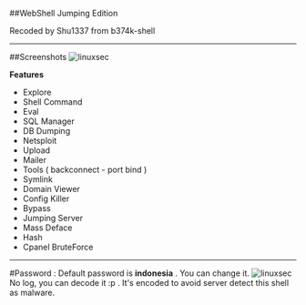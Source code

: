 ##WebShell Jumping Edition

Recoded by Shu1337 from b374k-shell

----------
##Screenshots
![linuxsec](https://raw.githubusercontent.com/linuxsec/webshell/master/screenshot/shell.png "Private Shell")

**Features**

 - Explore
 - Shell Command
 - Eval
 - SQL Manager
 - DB Dumping
 - Netsploit
 - Upload
 - Mailer
 - Tools ( backconnect - port bind )
 - Symlink
 - Domain Viewer
 - Config Killer
 - Bypass
 - Jumping Server
 - Mass Deface
 - Hash
 - Cpanel BruteForce


----------

#Password :
Default password is **indonesia** . You can change it.
![linuxsec](https://raw.githubusercontent.com/linuxsec/webshell/master/screenshot/notfound%20shell.png "Private Shell")
No log, you can decode it :p . It's encoded to avoid server detect this shell as malware.
